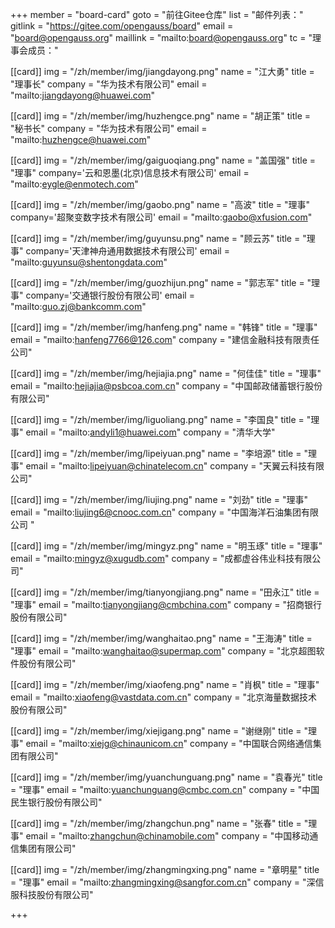 ﻿+++
member = "board-card"
goto = "前往Gitee仓库" 
list = "邮件列表："
gitlink = "https://gitee.com/opengauss/board"
email = "board@opengauss.org"
maillink = "mailto:board@opengauss.org"
tc = "理事会成员："

[[card]]
img = "/zh/member/img/jiangdayong.png"
name = "江大勇"
title = "理事长"
company = "华为技术有限公司"
email = "mailto:jiangdayong@huawei.com" 


[[card]]
img = "/zh/member/img/huzhengce.png"
name = "胡正策"
title = "秘书长"
company = "华为技术有限公司"
email = "mailto:huzhengce@huawei.com" 


[[card]]
img = "/zh/member/img/gaiguoqiang.png"
name = "盖国强"
title = "理事"
company='云和恩墨(北京)信息技术有限公司'
email = "mailto:eygle@enmotech.com" 


[[card]]
img = "/zh/member/img/gaobo.png"
name = "高波"
title = "理事"
company='超聚变数字技术有限公司'
email = "mailto:gaobo@xfusion.com" 


[[card]]
img = "/zh/member/img/guyunsu.png"
name = "顾云苏"
title = "理事"
company='天津神舟通用数据技术有限公司'
email = "mailto:guyunsu@shentongdata.com" 

[[card]]
img = "/zh/member/img/guozhijun.png"
name = "郭志军"
title = "理事"
company='交通银行股份有限公司'
email = "mailto:guo.zj@bankcomm.com" 



[[card]]
img = "/zh/member/img/hanfeng.png"
name = "韩锋"
title = "理事"
email = "mailto:hanfeng7766@126.com"
company = "建信金融科技有限责任公司"
 

[[card]]
img = "/zh/member/img/hejiajia.png"
name = "何佳佳"
title = "理事"
email = "mailto:hejiajia@psbcoa.com.cn"
company = "中国邮政储蓄银行股份有限公司"


[[card]]
img = "/zh/member/img/liguoliang.png"
name = "李国良"
title = "理事"
email = "mailto:andyli1@huawei.com"
company = "清华大学"


[[card]]
img = "/zh/member/img/lipeiyuan.png"
name = "李培源"
title = "理事"
email = "mailto:lipeiyuan@chinatelecom.cn"
company = "天翼云科技有限公司"


[[card]]
img = "/zh/member/img/liujing.png"
name = "刘劲"
title = "理事"
email = "mailto:liujing6@cnooc.com.cn"
company = "中国海洋石油集团有限公司	" 


[[card]]
img = "/zh/member/img/mingyz.png"
name = "明玉琢"
title = "理事"
email = "mailto:mingyz@xugudb.com"
company = "成都虚谷伟业科技有限公司"

[[card]]
img = "/zh/member/img/tianyongjiang.png"
name = "田永江"
title = "理事"
email = "mailto:tianyongjiang@cmbchina.com"
company = "招商银行股份有限公司"


[[card]]
img = "/zh/member/img/wanghaitao.png"
name = "王海涛"
title = "理事"
email = "mailto:wanghaitao@supermap.com"
company = "北京超图软件股份有限公司"


[[card]]
img = "/zh/member/img/xiaofeng.png"
name = "肖枫"
title = "理事"
email = "mailto:xiaofeng@vastdata.com.cn"
company = "北京海量数据技术股份有限公司"


[[card]]
img = "/zh/member/img/xiejigang.png"
name = "谢继刚"
title = "理事"
email = "mailto:xiejg@chinaunicom.cn"
company = "中国联合网络通信集团有限公司" 

[[card]]
img = "/zh/member/img/yuanchunguang.png"
name = "袁春光"
title = "理事"
email = "mailto:yuanchunguang@cmbc.com.cn"
company = "中国民生银行股份有限公司"

[[card]]
img = "/zh/member/img/zhangchun.png"
name = "张春"
title = "理事"
email = "mailto:zhangchun@chinamobile.com"
company = "中国移动通信集团有限公司" 

[[card]]
img = "/zh/member/img/zhangmingxing.png"
name = "章明星"
title = "理事"
email = "mailto:zhangmingxing@sangfor.com.cn"
company = "深信服科技股份有限公司" 

+++
